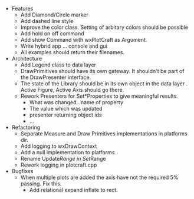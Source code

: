 - Features
    - Add Diamond/Circle marker
    - Add dashed line style
    - Improve the color class. Setting of arbitary colors should be possible
    - Add hold on off command
    - Add show Command with wxPlotCraft as Argument.
    - Write hybrid app ... console and gui
    - All examples should return their filenames.
- Architecture
    - Add Legend class to data layer
    - DrawPrimitives should have its own gateway. It shouldn't be part of the DrawPresenter interface.
    - The state of the Library should be in its own object in the data layer . Active Figure, Active Axis should go there.
    - Rework Presenters for Set*Properties to give meaningful results.
        - What was changed...name of property
        - The value which was updated
        - presenter returning object ids
        - ...
- Refactoring
    - Separate Measure and Draw Primitives implementations in platforms dir.
    - Add logging to wxDrawContext
    - Add a null implementation to platforms
    - Rename Update*Range in Set*Range
    - Rework logging in plotcraft.cpp
- Bugfixes
    - When multiple plots are added the axis have not the required 5% passing. Fix this.
        - Add relational expand inflate to rect. 
